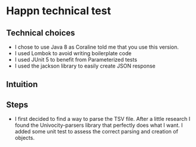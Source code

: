 # Happn technical test

## Technical choices

* I chose to use Java 8 as Coraline told me that you use this version.
* I used Lombok to avoid writing boilerplate code
* I used JUnit 5 to benefit from Parameterized tests  
* I used the jackson library to easily create JSON response

## Intuition

## Steps
* I first decided to find a way to parse the TSV file. After a little research I found the Univocity-parsers library
 that perfectly does what I want. I added some unit test to assess the correct parsing and creation of objects.
 